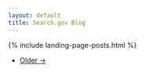 ```yaml
---
layout: default
title: Search.gov Blog
---
```


<!-- begin /blog/index.md content -->
{% include landing-page-posts.html %}

<ul class="pager">
  <li class="next">
    <a href="/blog/page2">Older &rarr;</a>
  </li>
</ul>
<!-- end /blog/index.md content -->
